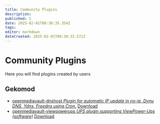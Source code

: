 ```yaml
---
title: Community Plugins
description: 
published: 1
date: 2025-02-01T00:38:35.354Z
tags: 
editor: markdown
dateCreated: 2025-02-01T00:38:32.571Z
---
```


# Community Plugins
Here you will find plugins created by users

## <span class="mdi mdi-github"></span> Gekomod
<ul class="links-list">
  <li>
    <a href="https://github.com/gekomod/openmediavault-dnshost" class="is-external-link"><span class="mdi mdi-dns-outline"></span> openmediavault-dnshost <em>Plugin for automatic IP update in no-ip, Dynu DNS, Ydns, Freedns using Cron.</em></a> 
    <a href="https://github.com/gekomod/openmediavault-dnshost/releases/latest" class="is-external-link"><span class="mdi mdi-download"></span> Download</a>
  </li> 
    <li>
    <a href="https://github.com/gekomod/openmediavault-viewpowerups" class="is-external-link"><span class="mdi mdi-dns-outline"></span> openmediavault-viewpowerups <em>UPS plugin supporting ViewPower-Ups (software)</em></a> 
    <a href="https://github.com/gekomod/openmediavault-viewpowerups/releases/latest" class="is-external-link"><span class="mdi mdi-download"></span> Download</a>
  </li> 
</ul>